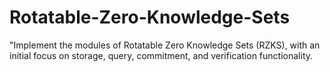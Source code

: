 # Rotatable-Zero-Knowledge-Sets
"Implement the modules of Rotatable Zero Knowledge Sets (RZKS), with an initial focus on storage, query, commitment, and verification functionality.
